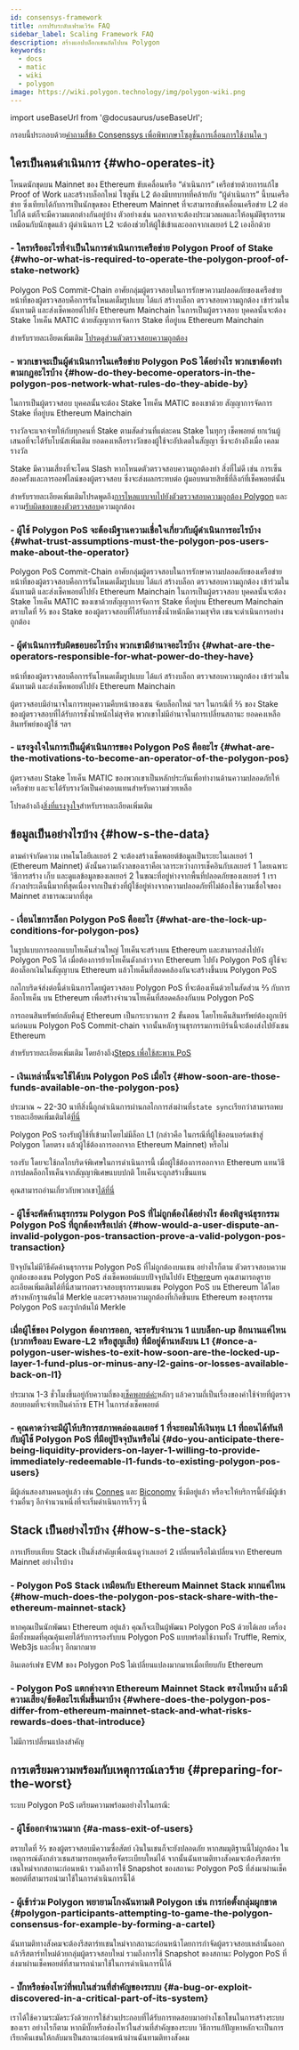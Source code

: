 ```yaml
---
id: consensys-framework
title: การปรับระดับเฟรมเวิร์ค FAQ
sidebar_label: Scaling Framework FAQ
description: สร้างแอปบล็อกเชนถัดไปบน Polygon
keywords:
  - docs
  - matic
  - wiki
  - polygon
image: https://wiki.polygon.technology/img/polygon-wiki.png
---
```

import useBaseUrl from '@docusaurus/useBaseUrl';

กรอบนี้ประกอบด้วย[คำถามสี่ข้อ Consenssys เพื่อพิพากษาโซลูชั่นการเลื่อนการใช้งานใด ๆ](https://consensys.net/?p=19015&preview=true&_thumbnail_id=19017)

## ใครเป็นคนดำเนินการ {#who-operates-it}
โหนดนักขุดบน Mainnet ของ Ethereum ขับเคลื่อนหรือ “ดำเนินการ” เครือข่ายด้วยการแก้ไข Proof of Work และสร้างบล็อกใหม่ โซลูชัน L2 ต้องมีบทบาทที่คล้ายกับ “ผู้ดำเนินการ” นี้บนเครือข่าย ซึ่งเทียบได้กับการเป็นนักขุดของ Ethereum Mainnet ที่จะสามารถขับเคลื่อนเครือข่าย L2 ต่อไปได้ แต่ก็จะมีความแตกต่างกันอยู่บ้าง ตัวอย่างเช่น นอกจากจะต้องประมวลผลและให้อนุมัติธุรกรรมเหมือนกับนักขุดแล้ว ผู้ดำเนินการ L2 จะต้องช่วยให้ผู้ใช้เข้าและออกจากเลเยอร์ L2 เองอีกด้วย

### - ใครหรืออะไรที่จำเป็นในการดำเนินการเครือข่าย Polygon Proof of Stake {#who-or-what-is-required-to-operate-the-polygon-proof-of-stake-network}

Polygon PoS Commit-Chain อาศัยกลุ่มผู้ตรวจสอบในการรักษาความปลอดภัยของเครือข่าย หน้าที่ของผู้ตรวจสอบคือการรันโหนดเต็มรูปแบบ ได้แก่ สร้างบล็อก ตรวจสอบความถูกต้อง เข้าร่วมในฉันทามติ และส่งเช็คพอยต์ไปยัง Ethereum Mainchain ในการเป็นผู้ตรวจสอบ บุคคลนั้นจะต้อง Stake โทเค็น MATIC ด้วยสัญญาการจัดการ Stake ที่อยู่บน Ethereum Mainchain

สำหรับรายละเอียดเพิ่มเติม [โปรดดูส่วนตัวตรวจสอบความถูกต้อง](/maintain/validate/getting-started.md)

### - พวกเขาจะเป็นผู้ดำเนินการในเครือข่าย Polygon PoS ได้อย่างไร พวกเขาต้องทำตามกฎอะไรบ้าง {#how-do-they-become-operators-in-the-polygon-pos-network-what-rules-do-they-abide-by}

ในการเป็นผู้ตรวจสอบ บุคคลนั้นจะต้อง Stake โทเค็น MATIC ของเขาด้วย
สัญญาการจัดการ Stake ที่อยู่บน Ethereum Mainchain

รางวัลจะแจกจ่ายให้กับทุกคนที่ Stake ตามสัดส่วนที่แต่ละคน Stake ในทุกๆ เช็คพอยต์ ยกเว้นผู้เสนอที่จะได้รับโบนัสเพิ่มเติม ยอดคงเหลือรางวัลของผู้ใช้จะอัปเดตในสัญญา ซึ่งจะอ้างถึงเมื่อ
เคลมรางวัล

Stake มีความเสี่ยงที่จะโดน Slash หากโหนดตัวตรวจสอบความถูกต้องทำ
สิ่งที่ไม่ดี เช่น การเซ็นสองครั้งและการออฟไลน์ของผู้ตรวจสอบ ซึ่งจะส่งผลกระทบต่อ
ผู้มอบหมายสิทธิ์ที่ลิงก์ที่เช็คพอยต์นั้น

สำหรับรายละเอียดเพิ่มเติมโปรดพูดถึง[การไหลแบบจบไปยังตัวตรวจสอบความถูกต้อง Polygon](/maintain/polygon-basics/who-is-validator.md#end-to-end-flow-for-a-polygon-validator) และความ[รับผิดชอบของตัวตรวจสอบ](/maintain/validate/validator-responsibilities.md)ความถูกต้อง


### - ผู้ใช้ Polygon PoS จะต้องมีฐานความเชื่อใจเกี่ยวกับผู้ดำเนินการอะไรบ้าง {#what-trust-assumptions-must-the-polygon-pos-users-make-about-the-operator}

Polygon PoS Commit-Chain อาศัยกลุ่มผู้ตรวจสอบในการรักษาความปลอดภัยของเครือข่าย หน้าที่ของผู้ตรวจสอบคือการรันโหนดเต็มรูปแบบ ได้แก่ สร้างบล็อก ตรวจสอบความถูกต้อง เข้าร่วมในฉันทามติ และส่งเช็คพอยต์ไปยัง Ethereum Mainchain ในการเป็นผู้ตรวจสอบ บุคคลนั้นจะต้อง Stake โทเค็น MATIC ของเขาด้วยสัญญาการจัดการ Stake ที่อยู่บน Ethereum Mainchain
ตราบใดที่ ⅔ ของ Stake ของผู้ตรวจสอบที่ได้รับการชั่งน้ำหนักมีความสุจริต เชนจะดำเนินการอย่างถูกต้อง

### - ผู้ดำเนินการรับผิดชอบอะไรบ้าง พวกเขามีอำนาจอะไรบ้าง {#what-are-the-operators-responsible-for-what-power-do-they-have}

หน้าที่ของผู้ตรวจสอบคือการรันโหนดเต็มรูปแบบ ได้แก่ สร้างบล็อก ตรวจสอบความถูกต้อง เข้าร่วมในฉันทามติ และส่งเช็คพอยต์ไปยัง Ethereum Mainchain

ผู้ตรวจสอบมีอำนาจในการหยุดความคืบหน้าของเชน จัดบล็อกใหม่ ฯลฯ ในกรณีที่ ⅔ ของ Stake ของผู้ตรวจสอบที่ได้รับการชั่งน้ำหนักไม่สุจริต พวกเขาไม่มีอำนาจในการเปลี่ยนสถานะ ยอดคงเหลือสินทรัพย์ของผู้ใช้ ฯลฯ

### - แรงจูงใจในการเป็นผู้ดำเนินการของ Polygon PoS คืออะไร {#what-are-the-motivations-to-become-an-operator-of-the-polygon-pos}

ผู้ตรวจสอบ Stake โทเค็น MATIC ของพวกเขาเป็นหลักประกันเพื่อทำงานด้านความปลอดภัยให้เครือข่าย และจะได้รับรางวัลเป็นค่าตอบแทนสำหรับความช่วยเหลือ

โปรดอ้างถึง[สิ่งที่แรงจูงใจ](/maintain/validator/rewards.md#what-is-the-incentive)สำหรับรายละเอียดเพิ่มเติม

## ข้อมูลเป็นอย่างไรบ้าง {#how-s-the-data}
ตามคำจำกัดความ เทคโนโลยีเลเยอร์ 2 จะต้องสร้างเช็คพอยต์ข้อมูลเป็นระยะในเลเยอร์ 1 (Ethereum Mainnet) ดังนั้นความกังวลของเราคือเวลาระหว่างการเช็คอินกับเลเยอร์ 1 โดยเฉพาะวิธีการสร้าง เก็บ และดูแลข้อมูลของเลเยอร์ 2 ในขณะที่อยู่ห่างจากพื้นที่ปลอดภัยของเลเยอร์ 1 เรากังวลประเด็นนี้มากที่สุดเนื่องจากเป็นช่วงที่ผู้ใช้อยู่ห่างจากความปลอดภัยที่ไม่ต้องใช้ความเชื่อใจของ Mainnet สาธารณะมากที่สุด

### - เงื่อนไขการล็อก Polygon PoS คืออะไร {#what-are-the-lock-up-conditions-for-polygon-pos}

ในรูปแบบการออกแบบโทเค็นส่วนใหญ่ โทเค็นจะสร้างบน Ethereum และสามารถส่งไปยัง Polygon PoS ได้ เมื่อต้องการย้ายโทเค็นดังกล่าวจาก Ethereum ไปยัง Polygon PoS ผู้ใช้จะต้องล็อกเงินในสัญญาบน Ethereum แล้วโทเค็นที่สอดคล้องกันจะสร้างขึ้นบน Polygon PoS

กลไกบริดจ์ส่งต่อนี้ดำเนินการโดยผู้ตรวจสอบ Polygon PoS ที่จะต้องเห็นด้วยในสัดส่วน ⅔ กับการล็อกโทเค็น  บน Ethereum เพื่อสร้างจำนวนโทเค็นที่สอดคล้องกันบน Polygon PoS

การถอนสินทรัพย์กลับคืนสู่ Ethereum เป็นกระบวนการ 2 ขั้นตอน โดยโทเค็นสินทรัพย์ต้องถูกเบิร์นก่อนบน Polygon PoS Commit-chain จากนั้นหลักฐานธุรกรรมการเบิร์นนี้จะต้องส่งไปยังเชน Ethereum


สำหรับรายละเอียดเพิ่มเติม โดยอ้างถึง[Steps เพื่อใช้สะพาน PoS](/develop/ethereum-polygon/pos/getting-started.md#steps-to-use-the-pos-bridge)

### - เงินเหล่านั้นจะใช้ได้บน Polygon PoS เมื่อไร {#how-soon-are-those-funds-available-on-the-polygon-pos}

ประมาณ ~ 22-30 นาทีสิ่งนี้ถูกดำเนินการผ่านกลไกการส่งผ่านที่`state sync`เรียกว่าสามารถพบรายละเอียดเพิ่มเติมได้[ที่นี่](/pos/state-sync/state-sync-mechamism.md)

Polygon PoS รองรับผู้ใช้ที่เข้ามาโดยไม่มีล็อก L1 (กล่าวคือ ในกรณีที่ผู้ใช้ออนบอร์ดเข้าสู่ Polygon โดยตรง แล้วผู้ใช้ต้องการออกจาก Ethereum Mainnet) หรือไม่

รองรับ โดยจะใช้กลไกบริดจ์พิเศษในการดำเนินการนี้ เมื่อผู้ใช้ต้องการออกจาก Ethereum แทนวิธีการปลดล็อกโทเค็นจากสัญญาพิเศษแบบปกติ โทเค็นจะถูกสร้างขึ้นแทน

คุณสามารถอ่านเกี่ยวกับพวกเขา[ได้ที่นี่](/develop/ethereum-polygon/mintable-assets.md)

### - ผู้ใช้จะคัดค้านธุรกรรม Polygon PoS ที่ไม่ถูกต้องได้อย่างไร ต้องพิสูจน์ธุรกรรม Polygon PoS ที่ถูกต้องหรือเปล่า {#how-would-a-user-dispute-an-invalid-polygon-pos-transaction-prove-a-valid-polygon-pos-transaction}

ปัจจุบันไม่มีวิธีคัดค้านธุรกรรม Polygon PoS ที่ไม่ถูกต้องบนเชน อย่างไรก็ตาม ตัวตรวจสอบความถูกต้องของเชน Polygon PoS ส่งเช็คพอยต์แบบปัจจุบันไปยัง Et[here](/pos/heimdall/modules/checkpoint.md)um คุณสามารถดูรายละเอียดเพิ่มเติมได้ที่นี่สามารถตรวจสอบธุรกรรมบนเชน Polygon PoS บน Ethereum ได้โดยสร้างหลักฐานต้นไม้ Merkle และตรวจสอบความถูกต้องที่เกิดขึ้นบน Ethereum ของธุรกรรม Polygon PoS และรูปกต้นไม้ Merkle

### เมื่อผู้ใช้ของ Polygon ต้องการออก, จะรอรับจำนวน 1 แบบล็อก-up อีกนานแค่ไหน (บวกหรือลบ Eware-L2 หรือสูญเสีย) ที่มีอยู่ด้านหลังบน L1 {#once-a-polygon-user-wishes-to-exit-how-soon-are-the-locked-up-layer-1-fund-plus-or-minus-any-l2-gains-or-losses-available-back-on-l1}

ประมาณ 1-3 ชั่วโมงขึ้นอยู่กับความถี่ของ[เช็คพอยต์ค่ะ](/pos/heimdall/modules/checkpoint.md)หลักๆ แล้วความถี่เป็นเรื่องของค่าใช้จ่ายที่ผู้ตรวจสอบยอมที่จะจ่ายเป็นค่าก๊าซ ETH ในการส่งเช็คพอยต์

### - คุณคาดว่าจะมีผู้ให้บริการสภาพคล่องเลเยอร์ 1 ที่จะยอมให้เงินทุน L1 ที่ถอนได้ทันทีกับผู้ใช้ Polygon PoS ที่มีอยู่ปัจจุบันหรือไม่ {#do-you-anticipate-there-being-liquidity-providers-on-layer-1-willing-to-provide-immediately-redeemable-l1-funds-to-existing-polygon-pos-users}

มีผู้เล่นสองสามคนอยู่แล้ว เช่น [Connes](https://connext.network/) และ [Biconomy](https://biconomy.io/) ซึ่งมีอยู่แล้ว หรือจะให้บริการนี้ยังมีผู้เข้าร่วมอื่นๆ อีกจํานวนหนึ่งที่จะเริ่มดำเนินการเร็วๆ นี้

## Stack เป็นอย่างไรบ้าง {#how-s-the-stack}
การเปรียบเทียบ Stack เป็นสิ่งสำคัญเพื่อเน้นดูว่าเลเยอร์ 2 เปลี่ยนหรือไม่เปลี่ยนจาก Ethereum Mainnet อย่างไรบ้าง

### - Polygon PoS Stack เหมือนกับ Ethereum Mainnet Stack มากแค่ไหน {#how-much-does-the-polygon-pos-stack-share-with-the-ethereum-mainnet-stack}

หากคุณเป็นนักพัฒนา Ethereum อยู่แล้ว คุณก็จะเป็นผู้พัฒนา Polygon PoS ด้วยได้เลย เครื่องมือทั้งหมดที่คุณคุ้นเคยได้รับการรองรับบน Polygon PoS แบบพร้อมใช้งานทั้ง Truffle, Remix, Web3js และอื่นๆ อีกมากมาย

อินเตอร์เฟซ EVM ของ Polygon PoS ไม่เปลี่ยนแปลงมากมายเมื่อเทียบกับ Ethereum

### - Polygon PoS แตกต่างจาก Ethereum Mainnet Stack ตรงไหนบ้าง แล้วมีความเสี่ยง/ข้อดีอะไรเพิ่มขึ้นมาบ้าง {#where-does-the-polygon-pos-differ-from-ethereum-mainnet-stack-and-what-risks-rewards-does-that-introduce}

ไม่มีการเปลี่ยนแปลงสำคัญ

## การเตรียมความพร้อมกับเหตุการณ์เลวร้าย {#preparing-for-the-worst}
ระบบ Polygon PoS เตรียมความพร้อมอย่างไรในกรณี:

### - ผู้ใช้ออกจำนวนมาก {#a-mass-exit-of-users}

ตราบใดที่ ⅔ ของผู้ตรวจสอบมีความซื่อสัตย์ เงินในเชนก็จะยังปลอดภัย หากสมมุติฐานนี้ไม่ถูกต้อง ในเหตุการณ์ดังกล่าวเชนสามารถหยุดหรือจัดระเบียบใหม่ได้ จากนั้นฉันทามติทางสังคมจะต้องรีสตาร์ทเชนใหม่จากสถานะก่อนหน้า รวมถึงการใช้ Snapshot ของสถานะ Polygon PoS ที่ส่งมาผ่านเช็คพอยต์ที่สามารถนำมาใช้ในการดำเนินการนี้ได้

### - ผู้เข้าร่วม Polygon พยายามโกงฉันทามติ Polygon เช่น การก่อตั้งกลุ่มผูกขาด {#polygon-participants-attempting-to-game-the-polygon-consensus-for-example-by-forming-a-cartel}

ฉันทามติทางสังคมจะต้องรีสตาร์ทเชนใหม่จากสถานะก่อนหน้าโดยการกำจัดผู้ตรวจสอบเหล่านั้นออก แล้วรีสตาร์ทใหม่ด้วยกลุ่มผู้ตรวจสอบใหม่ รวมถึงการใช้ Snapshot ของสถานะ Polygon PoS ที่ส่งมาผ่านเช็คพอยต์ที่สามารถนำมาใช้ในการดำเนินการนี้ได้


### - บั๊กหรือช่องโหว่ที่พบในส่วนที่สำคัญของระบบ {#a-bug-or-exploit-discovered-in-a-critical-part-of-its-system}

เราได้ใช้ความระมัดระวังด้วยการใช้ส่วนประกอบที่ได้รับการทดสอบมาอย่างโชกโชนในการสร้างระบบของเรา อย่างไรก็ตาม หากมีบั๊กหรือช่องโหว่ในส่วนที่สำคัญของระบบ วิธีการแก้ปัญหาหลักจะเป็นการเรียกคืนเชนให้กลับมาเป็นสถานะก่อนหน้าผ่านฉันทามติทางสังคม
